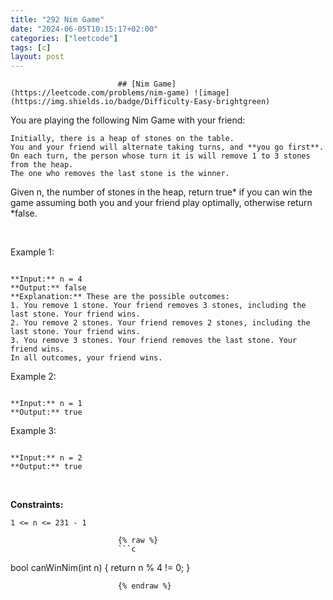 ```yaml
---
title: "292 Nim Game"
date: "2024-06-05T10:15:17+02:00"
categories: ["leetcode"]
tags: [c]
layout: post
---
```



                            ## [Nim Game](https://leetcode.com/problems/nim-game) ![image](https://img.shields.io/badge/Difficulty-Easy-brightgreen)

You are playing the following Nim Game with your friend:

	Initially, there is a heap of stones on the table.
	You and your friend will alternate taking turns, and **you go first**.
	On each turn, the person whose turn it is will remove 1 to 3 stones from the heap.
	The one who removes the last stone is the winner.

Given n, the number of stones in the heap, return true* if you can win the game assuming both you and your friend play optimally, otherwise return *false.

 

Example 1:

```

**Input:** n = 4
**Output:** false
**Explanation:** These are the possible outcomes:
1. You remove 1 stone. Your friend removes 3 stones, including the last stone. Your friend wins.
2. You remove 2 stones. Your friend removes 2 stones, including the last stone. Your friend wins.
3. You remove 3 stones. Your friend removes the last stone. Your friend wins.
In all outcomes, your friend wins.

```

Example 2:

```

**Input:** n = 1
**Output:** true

```

Example 3:

```

**Input:** n = 2
**Output:** true

```

 

**Constraints:**

	1 <= n <= 231 - 1

                            {% raw %}
                            ```c
                            

bool canWinNim(int n) {
    return n % 4 != 0;
}




                            {% endraw %}
                            
